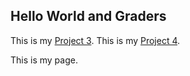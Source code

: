 ## Hello World and Graders

This is my [Project 3](<>).
This is my [Project 4](https://uo-cit.github.io/project-4-raffoe/).

This is my page.
